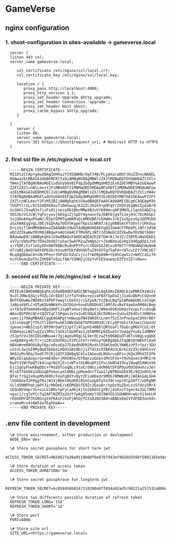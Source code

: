 # GameVerse

## nginx configuration

### 1. vhost-configuration in sites-available -> gameverse.local

      server {
      listen 443 ssl;
      server_name gameverse.local;

         ssl_certificate /etc/nginx/ssl/local.crt;
         ssl_certificate_key /etc/nginx/ssl/local.key;

         location / {
            proxy_pass http://localhost:4000;
            proxy_http_version 1.1;
            proxy_set_header Upgrade $http_upgrade;
            proxy_set_header Connection 'upgrade';
            proxy_set_header Host $host;
            proxy_cache_bypass $http_upgrade;
         }

      }
         server {
         listen 80;
         server_name gameverse.local;
         return 301 https://$host$request_uri; # Redirect HTTP to HTTPS
      }


### 2. first ssl file in /etc/nginx/ssl -> local.crt

      -----BEGIN CERTIFICATE-----
      MIIDtzCCAp+gAwIBAgIUHhazYI95QWHB/UgFJ48/PLymXacwDQYJKoZIhvcNAQEL
      BQAwazELMAkGA1UEBhMCRlIxDjAMBgNVBAgMBWlzZXJlMQ8wDQYDVQQHDAZtZXls
      YW4xITAfBgNVBAoMGEludGVybmV0IFdpZGdpdHMgUHR5IEx0ZDEYMBYGA1UEAwwP
      Z2FtZXZlcnNlLmxvY2FsMB4XDTI1MDMwODE5MDAwNFoXDTI2MDMwODE5MDAwNFow
      azELMAkGA1UEBhMCRlIxDjAMBgNVBAgMBWlzZXJlMQ8wDQYDVQQHDAZtZXlsYW4x
      ITAfBgNVBAoMGEludGVybmV0IFdpZGdpdHMgUHR5IEx0ZDEYMBYGA1UEAwwPZ2Ft
      ZXZlcnNlLmxvY2FsMIIBIjANBgkqhkiG9w0BAQEFAAOCAQ8AMIIBCgKCAQEApM3k
      TUSPYlriL/bt5SdDXENxo72DmSwuq/A3ZZc2H2k5+pMfqYr2hQV2EqQ6CIydaBr0
      Gz3AhlJ5xwR3xTjsFsO1jnesyOD1BbcMMpXBJuVY680mcqAP2MWfLi1qn6SADGlq
      VDS3KJVIJCWjYqFejywvjk6Sg1ZjSpD74g+wxnfpJ6BFDjg4fSJejH3c7DcReGpl
      3ujOOnAXqaPnwN7/E5ptOPMTgaWXRxQibMDU8R7sbXW8vJrbI1vXpzuSp1OEM1b8
      aSxXHAEqgVgLJ0Ej9IQkAp7UGVSKgpeT6psScWKN7/Ajg6RN5AtFTdXvtrlMXduu
      DrLSSjTlWnMMXNdexwIDAQABo1MwUTAdBgNVHQ4EFgQU1Um4CFTMobPL1Nfr2dSN
      eDCdZVkwHwYDVR0jBBgwFoAU1Um4CFTMobPL1Nfr2dSNeDCdZVkwDwYDVR0TAQH/
      BAUwAwEB/zANBgkqhkiG9w0BAQsFAAOCAQEAZhIETGWrB/Je3Z/I58FEuNaVQbD1
      vV7ycVbbnP9ifDVw3bVQ7ryGac5wAFR2uZkNgbJr+J5mBdou6JHg1O40gpDp1Js0
      x/7SDF/Cvf1nGyER+KWfKDBcRs8nPPtPsrLY8GVSGJdCxv0fH77rtMAVWqtHw9oN
      UTrUBIjBeO7AOY8P62brXouoNfDkfdbhQUToZ9t6VTgf5qFHrcHTcxLEY7XMCoE7
      RLq4gQb6wC8+oNcPPexr3VPxDrkVuCsjcsf+AFRp69H+tb95CqwSz2+WXCCxGif9
      huYCHsmuEwTGcZXK807v8zLfAArV3NH2jCOyYvPIEVaueqcEZfVzZZlv0w==
      -----END CERTIFICATE-----

### 3. second ssl file in /etc/nginx/ssl -> local.key

      -----BEGIN PRIVATE KEY-----
      MIIEvAIBADANBgkqhkiG9w0BAQEFAASCBKYwggSiAgEAAoIBAQCkzeRNRI9iWuIv
      9u3lJ0NcQ3GjvYOZLC6r8DdllzYfaTn6kx+pivaFBXYSpDoIjJ1oGvQbPcCGUnnH
      BHfFOOwWw7WOd6zI4PUFtwwylcEm5VjrzSZyoA/YxZ8uLWqfpIAMaWpUNLcolUgk
      JaNioV6PLC+OTpKDVmNKkPviD7DGd+knoEUOODh9Il6MfdzsNxF4amXe6M46cBep
      o+fA3v8Tmm048xOBpZdHFCJswNTxHuxtdby8mtsjW9enO5KnU4QzVvxpLFccASqB
      WAsnQSP0hCQCntQZVIqCl5PqmxJxYo3v8CODpE3kC0VN1e+2uUxd264OstJKNOVa
      cwxc117HAgMBAAECggEAGAPgttm8wypXN4IWHIRiLnmtf5zIJnPnwSpaCDXGr0EY
      L8lsnbogPjYThJfl1QUYkukKlUWkXm56TGP8SAMJdC/EryQFS6hsTA7meiCUauSU
      1peoeJ+Wb5Ispf/8P5MrDaP22Jpt7j4CqzHI40B8lQRtUaFlfDoEcgM6kTCUI/dt
      EQQ4oyLLWZtvgIyi5MsclSVkxlOp9PavSjEh0M0Cp9ZEoeSctUaqgYnu6LIaMBNV
      z5JpfcVx36CGOieWNua4r7gjAqXuROgLSL9erQCzwZtm96WQsDTaKTsVWgLvqQHX
      zeXp0AYg+0/Tr+jz2KcEbUTHinf2PCiFeTrrHhnyYQKBgQDkZ7qQB3QtWKhFi0a9
      HB4xW+m00OUiByYKp/oOsoEp27E4edhOEMJRo4hlRSWCbeDLYNW6iUPIvfpzr3DU
      xStnL3wjGI9My0wO36kbXiHQd1dAzObJj1ZTdlXcR3BK4U3c6rkCXIZ9jO4HlVsV
      9K62yMs9Oq/5edt7FCRjSQIF2QKBgQC4txIAGeu0LBGhcvo8PinjKQx2MhV25IPk
      WDyIGlqGAoqsrGn+mE9Oo+jMXSN5e/bT0qnzuGGkn1Mv5FXo+Y9vkQxeCd+MhIrb
      KwVt31WrPpQTik4lugrN25jEvjvWTstGLW6uDF2IPxL5bN54I9xy1Wuq6SXWSnVb
      bjz1gGyFnwKBgDQc+rMsEDTceqBLc9toE/d9Gii4VN9btDFQPDyoO9I6HwhcvJ6r
      MjsATfmVOka1HUoqEPnbocymlANbLypMxmdnrTIww1lpNTRbkbD93Ec9Q3o0hh/N
      BYxLfrGg1x0upN5X69h/FeyFgDXYvQyYZFiuHbkdr9MDG7HMWbURjlWZAoGALGH4
      lkOkKeeI2PUqgT0ijW14jBHerHGd60j0SnOimp6TuYe39C+eprOlpS0f7/nERgNR
      SLld5NNPhqtjpRYJy/HbOeE/cKEMSDsfE9Zc3EeuBr/tpQz9uZbxLxzSfdzy5MrX
      1EQuWSVmpr3s+osLViBHvYpFyCad6jkjto2EBdsCgYB/j4xKxvf5get4sZUL78MU
      ngxci/cgTeYCcfqIAPlNZM7p2UzY7pAg85eHzlVD29WV563GGHW6H+o6cV13mkLH
      rEQoKMYdPJhIN5zgthFKAsFzkxPjWtOyTCXs82QX3Ad+aBADxEm2VfdFQD3onXdv
      zrweoM/o4+6W5IwfEghOaA==
      -----END PRIVATE KEY-----

## .env file content in development

      \# Store environement, either production or devlopment
      NODE_ENV='dev'

      \# Store secret passphare for short term jwt
      ACCESS_TOKEN_SECRET=0658627a26e0110b60f6e8707943ef982bd359bf5801165e9e8c42f7c652a1fb

      \# Store duration of access token
      ACCESS_TOKEN_DURATION='5m'

      \# Store secret passphrase for longterm jwt
      REFRESH_TOKEN_SECRET=bc058456b0247310390a0ff054a92ad5c90221a257532a808e045371f6fdc4cf

      \# Store two differents possible duration of refresh token
      REFRESH_TOKEN_LONG='15d'
      REFRESH_TOKEN_SHORT='1d'

      \# Store port
      PORT=4000

      \# Store site url
      SITE_URL=<https://gameverse.local>
